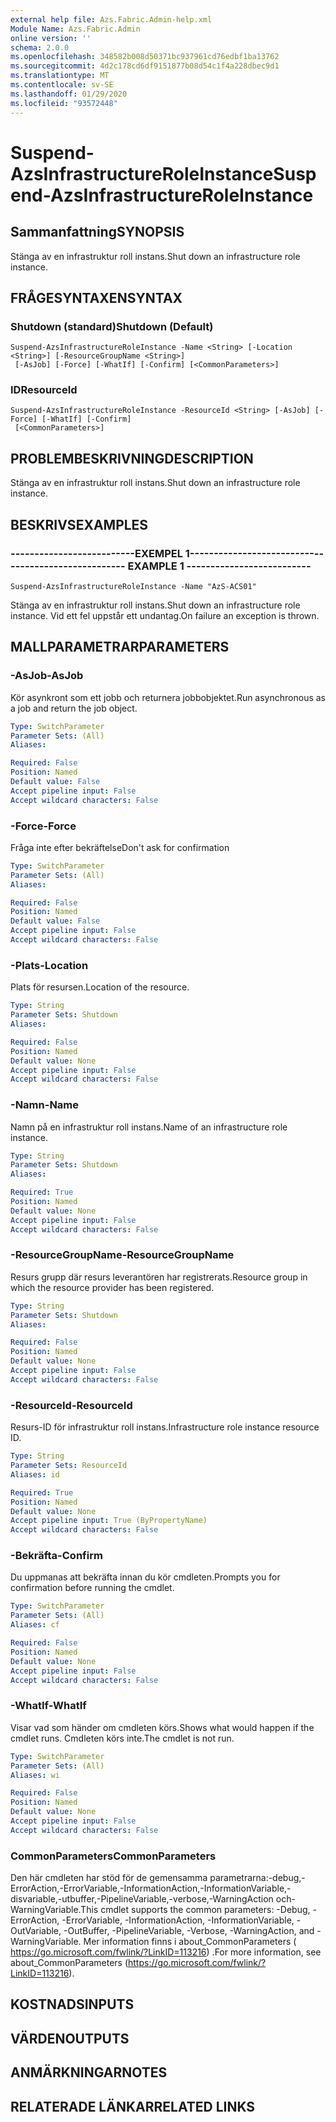 ```yaml
---
external help file: Azs.Fabric.Admin-help.xml
Module Name: Azs.Fabric.Admin
online version: ''
schema: 2.0.0
ms.openlocfilehash: 348582b008d50371bc937961cd76edbf1ba13762
ms.sourcegitcommit: 4d2c178cd6df9151877b08d54c1f4a228dbec9d1
ms.translationtype: MT
ms.contentlocale: sv-SE
ms.lasthandoff: 01/29/2020
ms.locfileid: "93572448"
---
```

# <span data-ttu-id="297e4-101">Suspend-AzsInfrastructureRoleInstance</span><span class="sxs-lookup"><span data-stu-id="297e4-101">Suspend-AzsInfrastructureRoleInstance</span></span>

## <span data-ttu-id="297e4-102">Sammanfattning</span><span class="sxs-lookup"><span data-stu-id="297e4-102">SYNOPSIS</span></span>
<span data-ttu-id="297e4-103">Stänga av en infrastruktur roll instans.</span><span class="sxs-lookup"><span data-stu-id="297e4-103">Shut down an infrastructure role instance.</span></span>

## <span data-ttu-id="297e4-104">FRÅGESYNTAXEN</span><span class="sxs-lookup"><span data-stu-id="297e4-104">SYNTAX</span></span>

### <span data-ttu-id="297e4-105">Shutdown (standard)</span><span class="sxs-lookup"><span data-stu-id="297e4-105">Shutdown (Default)</span></span>
```
Suspend-AzsInfrastructureRoleInstance -Name <String> [-Location <String>] [-ResourceGroupName <String>]
 [-AsJob] [-Force] [-WhatIf] [-Confirm] [<CommonParameters>]
```

### <span data-ttu-id="297e4-106">ID</span><span class="sxs-lookup"><span data-stu-id="297e4-106">ResourceId</span></span>
```
Suspend-AzsInfrastructureRoleInstance -ResourceId <String> [-AsJob] [-Force] [-WhatIf] [-Confirm]
 [<CommonParameters>]
```

## <span data-ttu-id="297e4-107">PROBLEMBESKRIVNING</span><span class="sxs-lookup"><span data-stu-id="297e4-107">DESCRIPTION</span></span>
<span data-ttu-id="297e4-108">Stänga av en infrastruktur roll instans.</span><span class="sxs-lookup"><span data-stu-id="297e4-108">Shut down an infrastructure role instance.</span></span>

## <span data-ttu-id="297e4-109">BESKRIVS</span><span class="sxs-lookup"><span data-stu-id="297e4-109">EXAMPLES</span></span>

### <span data-ttu-id="297e4-110">--------------------------EXEMPEL 1--------------------------</span><span class="sxs-lookup"><span data-stu-id="297e4-110">-------------------------- EXAMPLE 1 --------------------------</span></span>
```
Suspend-AzsInfrastructureRoleInstance -Name "AzS-ACS01"
```

<span data-ttu-id="297e4-111">Stänga av en infrastruktur roll instans.</span><span class="sxs-lookup"><span data-stu-id="297e4-111">Shut down an infrastructure role instance.</span></span>
<span data-ttu-id="297e4-112">Vid ett fel uppstår ett undantag.</span><span class="sxs-lookup"><span data-stu-id="297e4-112">On failure an exception is thrown.</span></span>

## <span data-ttu-id="297e4-113">MALLPARAMETRAR</span><span class="sxs-lookup"><span data-stu-id="297e4-113">PARAMETERS</span></span>

### <span data-ttu-id="297e4-114">-AsJob</span><span class="sxs-lookup"><span data-stu-id="297e4-114">-AsJob</span></span>
<span data-ttu-id="297e4-115">Kör asynkront som ett jobb och returnera jobbobjektet.</span><span class="sxs-lookup"><span data-stu-id="297e4-115">Run asynchronous as a job and return the job object.</span></span>

```yaml
Type: SwitchParameter
Parameter Sets: (All)
Aliases: 

Required: False
Position: Named
Default value: False
Accept pipeline input: False
Accept wildcard characters: False
```

### <span data-ttu-id="297e4-116">-Force</span><span class="sxs-lookup"><span data-stu-id="297e4-116">-Force</span></span>
<span data-ttu-id="297e4-117">Fråga inte efter bekräftelse</span><span class="sxs-lookup"><span data-stu-id="297e4-117">Don't ask for confirmation</span></span>

```yaml
Type: SwitchParameter
Parameter Sets: (All)
Aliases: 

Required: False
Position: Named
Default value: False
Accept pipeline input: False
Accept wildcard characters: False
```

### <span data-ttu-id="297e4-118">-Plats</span><span class="sxs-lookup"><span data-stu-id="297e4-118">-Location</span></span>
<span data-ttu-id="297e4-119">Plats för resursen.</span><span class="sxs-lookup"><span data-stu-id="297e4-119">Location of the resource.</span></span>

```yaml
Type: String
Parameter Sets: Shutdown
Aliases: 

Required: False
Position: Named
Default value: None
Accept pipeline input: False
Accept wildcard characters: False
```

### <span data-ttu-id="297e4-120">-Namn</span><span class="sxs-lookup"><span data-stu-id="297e4-120">-Name</span></span>
<span data-ttu-id="297e4-121">Namn på en infrastruktur roll instans.</span><span class="sxs-lookup"><span data-stu-id="297e4-121">Name of an infrastructure role instance.</span></span>

```yaml
Type: String
Parameter Sets: Shutdown
Aliases: 

Required: True
Position: Named
Default value: None
Accept pipeline input: False
Accept wildcard characters: False
```

### <span data-ttu-id="297e4-122">-ResourceGroupName</span><span class="sxs-lookup"><span data-stu-id="297e4-122">-ResourceGroupName</span></span>
<span data-ttu-id="297e4-123">Resurs grupp där resurs leverantören har registrerats.</span><span class="sxs-lookup"><span data-stu-id="297e4-123">Resource group in which the resource provider has been registered.</span></span>

```yaml
Type: String
Parameter Sets: Shutdown
Aliases: 

Required: False
Position: Named
Default value: None
Accept pipeline input: False
Accept wildcard characters: False
```

### <span data-ttu-id="297e4-124">-ResourceId</span><span class="sxs-lookup"><span data-stu-id="297e4-124">-ResourceId</span></span>
<span data-ttu-id="297e4-125">Resurs-ID för infrastruktur roll instans.</span><span class="sxs-lookup"><span data-stu-id="297e4-125">Infrastructure role instance resource ID.</span></span>

```yaml
Type: String
Parameter Sets: ResourceId
Aliases: id

Required: True
Position: Named
Default value: None
Accept pipeline input: True (ByPropertyName)
Accept wildcard characters: False
```

### <span data-ttu-id="297e4-126">-Bekräfta</span><span class="sxs-lookup"><span data-stu-id="297e4-126">-Confirm</span></span>
<span data-ttu-id="297e4-127">Du uppmanas att bekräfta innan du kör cmdleten.</span><span class="sxs-lookup"><span data-stu-id="297e4-127">Prompts you for confirmation before running the cmdlet.</span></span>

```yaml
Type: SwitchParameter
Parameter Sets: (All)
Aliases: cf

Required: False
Position: Named
Default value: None
Accept pipeline input: False
Accept wildcard characters: False
```

### <span data-ttu-id="297e4-128">-WhatIf</span><span class="sxs-lookup"><span data-stu-id="297e4-128">-WhatIf</span></span>
<span data-ttu-id="297e4-129">Visar vad som händer om cmdleten körs.</span><span class="sxs-lookup"><span data-stu-id="297e4-129">Shows what would happen if the cmdlet runs.</span></span>
<span data-ttu-id="297e4-130">Cmdleten körs inte.</span><span class="sxs-lookup"><span data-stu-id="297e4-130">The cmdlet is not run.</span></span>

```yaml
Type: SwitchParameter
Parameter Sets: (All)
Aliases: wi

Required: False
Position: Named
Default value: None
Accept pipeline input: False
Accept wildcard characters: False
```

### <span data-ttu-id="297e4-131">CommonParameters</span><span class="sxs-lookup"><span data-stu-id="297e4-131">CommonParameters</span></span>
<span data-ttu-id="297e4-132">Den här cmdleten har stöd för de gemensamma parametrarna:-debug,-ErrorAction,-ErrorVariable,-InformationAction,-InformationVariable,-disvariable,-utbuffer,-PipelineVariable,-verbose,-WarningAction och-WarningVariable.</span><span class="sxs-lookup"><span data-stu-id="297e4-132">This cmdlet supports the common parameters: -Debug, -ErrorAction, -ErrorVariable, -InformationAction, -InformationVariable, -OutVariable, -OutBuffer, -PipelineVariable, -Verbose, -WarningAction, and -WarningVariable.</span></span> <span data-ttu-id="297e4-133">Mer information finns i about_CommonParameters ( https://go.microsoft.com/fwlink/?LinkID=113216) .</span><span class="sxs-lookup"><span data-stu-id="297e4-133">For more information, see about_CommonParameters (https://go.microsoft.com/fwlink/?LinkID=113216).</span></span>

## <span data-ttu-id="297e4-134">KOSTNADS</span><span class="sxs-lookup"><span data-stu-id="297e4-134">INPUTS</span></span>

## <span data-ttu-id="297e4-135">VÄRDEN</span><span class="sxs-lookup"><span data-stu-id="297e4-135">OUTPUTS</span></span>

## <span data-ttu-id="297e4-136">ANMÄRKNINGAR</span><span class="sxs-lookup"><span data-stu-id="297e4-136">NOTES</span></span>

## <span data-ttu-id="297e4-137">RELATERADE LÄNKAR</span><span class="sxs-lookup"><span data-stu-id="297e4-137">RELATED LINKS</span></span>

